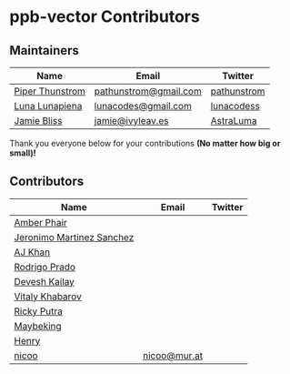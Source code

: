 # ppb-vector Contributors


## Maintainers

| Name | Email | Twitter |
| ---- | ----- | ------- |
| [Piper Thunstrom](https://github.com/pathunstrom) | [pathunstrom@gmail.com](mailto:pathunstrom@gmail.com) | [pathunstrom](https://twitter.com/pathunstrom)
| [Luna Lunapiena](https://github.com/lunacodes) | [lunacodes@gmail.com](mailto:lunacodes@gmail.com) | [lunacodess](https://twitter.com/lunacodess)
| [Jamie Bliss](https://github.com/astronouth7303/) | [jamie@ivyleav.es](jamie@ivyleav.es) | [AstraLuma](https://twitter.com/AstraLuma)

Thank you everyone below for your contributions **(No matter how big or small)!**

## Contributors

| Name | Email | Twitter |
| ---- | ----- | ------- |
| [Amber Phair](https://github.com/Maowse) |||
| [Jeronimo Martinez Sanchez](https://github.com/jms) |||
| [AJ Khan](https://github.com/ak9999) |||
| [Rodrigo Prado](https://github.com/royopa) |||
| [Devesh Kailay](https://github.com/deveshd2k) |||
| [Vitaly Khabarov](https://github.com/vitkhab) |||
| [Ricky Putra](kurokochin) |||
| [Maybeking](https://github.com/Maybeking) |||
| [Henry](https://github.com/hphu) |||
| [nicoo](https://github.com/nbraud) | <nicoo@mur.at> ||
